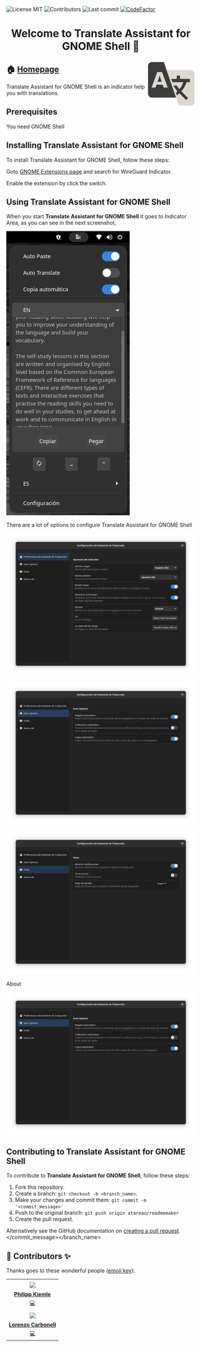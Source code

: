 
<!-- start project-info -->
<!--
project_title: Translate assistant
github_project: https://github.com/atareao/translate-assistant
license: MIT
icon: /datos/Sync/Programacion/gnome-shell/translate-assistant@atareao.es/icons/translate-assistant-icon.svg
homepage: https://www.atareao.es/aplicacion/translate-assistant
license-badge: True
contributors-badge: True
lastcommit-badge: True
codefactor-badge: True
--->

<!-- end project-info -->

<!-- start badges -->

![License MIT](https://img.shields.io/badge/license-MIT-green)
![Contributors](https://img.shields.io/github/contributors-anon/atareao/translate-assistant)
![Last commit](https://img.shields.io/github/last-commit/atareao/translate-assistant)
[![CodeFactor](https://www.codefactor.io/repository/github/atareao/translate-assistant/badge/master)](https://www.codefactor.io/repository/github/atareao/translate-assistant/overview/master)
<!-- end badges -->

<!-- start description -->
<h1 align="center">Welcome to <span id="project_title">Translate Assistant for GNOME Shell</span> 👋</h1>
<p>
<a href="https://www.atareao.es/aplicacion/translate-assistant" id="homepage" rel="nofollow">
<img align="right" height="128" id="icon" src="icons/translate-assistant-icon.svg" width="128"/>
</a>
</p>
<h2>🏠 <a href="https://www.atareao.es/aplicacion/translate-assistant" id="homepage">Homepage</a></h2>
<p><span id="project_title">Translate Assistant for GNOME Shell</span> is an indicator help you with translations.</p>

<!-- end description -->

<!-- start prerequisites -->
## Prerequisites

You need GNOME Shell
<!-- end prerequisites -->

<!-- start installing -->
## Installing <span id="project_title">Translate Assistant for GNOME Shell</span>

To install <span id="project_title">Translate Assistant for GNOME Shell</span>, follow these steps:

Goto [GNOME Extensions page](https://extensions.gnome.org/) and search for WireGuard Indicator.

Enable the extension by click the switch.

<!-- end installing -->

<!-- start using -->
## Using <span id="project_title">Translate Assistant for GNOME Shell</span>

When you start **<span id="project_title">Translate Assistant for GNOME Shell</span>** it goes to Indicator Area, as you can see in the next screenshot,

![Translate Assistant for GNOME Shell](./screenshots/screenshot-1.png)

There are a lot of options to configure <span id="project_title">Translate Assistant for GNOME Shell</span>

![Translate Assistant for GNOME Shell](./screenshots/screenshot-2.png)

![Translate Assistant for GNOME Shell](./screenshots/screenshot-3.png)

![Translate Assistant for GNOME Shell](./screenshots/screenshot-4.png)

About

![Translate Assistant for GNOME Shell](./screenshots/screenshot-3.png)
<!-- end using -->

<!-- start contributing -->
## Contributing to <span id="project_title">Translate Assistant for GNOME Shell</span>

To contribute to **<span id="project_title">Translate Assistant for GNOME Shell</span>**, follow these steps:

1. Fork this repository.
2. Create a branch: `git checkout -b <branch_name>`.
3. Make your changes and commit them: `git commit -m '<commit_message>'`
4. Push to the original branch: `git push origin atareao/readmemaker`
5. Create the pull request.

Alternatively see the GitHub documentation on [creating a pull request](https://help.github.com/en/github/collaborating-with-issues-and-pull-requests/creating-a-pull-request).
</commit_message></branch_name>

<!-- end contributing -->

<!-- start contributors -->
## 👤 Contributors ✨

Thanks goes to these wonderful people ([emoji key](https://allcontributors.org/docs/en/emoji-key)):



<!-- end contributors -->

<!-- start table-contributors -->

<table id="contributors">
    <tr>
    <td>
    <tr id="info_avatar">
        <td id="daPhipz" align="center">
            <a href="https://github.com/daPhipz">
                <img src="https://avatars3.githubusercontent.com/u/30795174?v=4" width="100px"/>
            </a>
        </td>
    </tr>
    <tr id="info_name">
        <td id="daPhipz" align="center">
            <a href="https://github.com/daPhipz">
                <strong>Philipp Kiemle</strong>
            </a>
        </td>
    </tr>
    <tr id="info_commit">
        <td id="daPhipz" align="center">
            <a href="/commits?author=daPhipz">
                <span id="role">💻</span>
            </a>
        </td>
    </tr>
    </td>
    <td>
    <tr id="info_avatar">
        <td id="atareao" align="center">
            <a href="https://github.com/atareao">
                <img src="https://avatars3.githubusercontent.com/u/298055?v=4" width="100px"/>
            </a>
        </td>
    </tr>
    <tr id="info_name">
        <td id="atareao" align="center">
            <a href="https://github.com/atareao">
                <strong>Lorenzo Carbonell</strong>
            </a>
        </td>
    </tr>
    <tr id="info_commit">
        <td id="atareao" align="center">
            <a href="/commits?author=atareao">
                <span id="role">💻</span>
            </a>
        </td>
    </tr>
    </td>
    </tr>
</table>
<!-- end table-contributors -->
